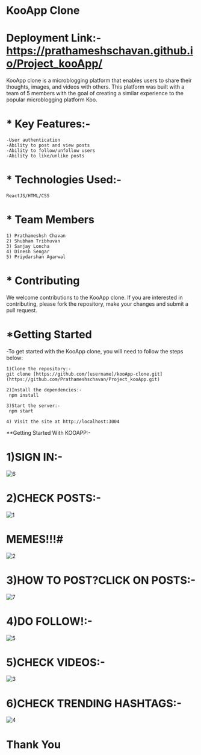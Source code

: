 # KooApp Clone #

# Deployment Link:-  https://prathameshschavan.github.io/Project_kooApp/ #

KooApp clone is a microblogging platform that enables users to share their thoughts, images, and videos with others. This platform was built with a team of 5 members with the goal of creating a similar experience to the popular microblogging platform Koo.

# *  Key Features:-
    -User authentication
    -Ability to post and view posts
    -Ability to follow/unfollow users
    -Ability to like/unlike posts

# * Technologies Used:-
    ReactJS/HTML/CSS
     
# * Team Members
    1) Prathameshsh Chavan
    2) Shubham Tribhuvan
    3) Sanjay Loncha
    4) Dinesh Sengar
    5) Priydarshan Agarwal

# * Contributing

We welcome contributions to the KooApp clone. If you are interested in contributing, please fork the repository, make your changes and submit a pull request.

# *Getting Started

-To get started with the KooApp clone, you will need to follow the steps below:

    1)Clone the repository:-
    git clone [https://github.com/[username]/kooApp-clone.git](https://github.com/Prathameshschavan/Project_kooApp.git)
    
    2)Install the dependencies:-
     npm install
     
    3)Start the server:-
     npm start
     
    4) Visit the site at http://localhost:3004
    
**Getting Started With KOOAPP:-

# 1)SIGN IN:-

![6](https://user-images.githubusercontent.com/106821254/218445046-09757202-543f-47c9-a000-5617b7eaaf4a.png)

# 2)CHECK POSTS:-

![1](https://user-images.githubusercontent.com/106821254/218446278-f3daa0f6-9b0b-4fce-b0bd-1cda7f863416.png)

# MEMES!!!#

![2](https://user-images.githubusercontent.com/106821254/218446299-487e80b8-aeeb-4d12-81df-3c4cb88a9fff.png)


# 3)HOW TO POST?CLICK ON POSTS:-

![7](https://user-images.githubusercontent.com/106821254/218445536-8d652287-532a-4191-ab17-8f8563c8e183.png)

# 4)DO FOLLOW!:-

![5](https://user-images.githubusercontent.com/106821254/218445723-f93d6da2-aa1d-4e4b-a16d-a6d4024fd106.png)

# 5)CHECK VIDEOS:-

![3](https://user-images.githubusercontent.com/106821254/218445816-1c89126a-ada5-4d1e-a1b0-fee93315b59d.png)

 # 6)CHECK TRENDING HASHTAGS:-

![4](https://user-images.githubusercontent.com/106821254/218445903-caf24bba-1c65-457b-857d-2918327671b2.png)




# Thank You #




    
